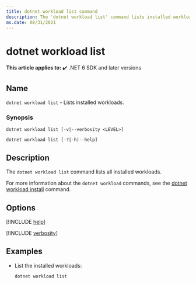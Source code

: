 ```yaml
---
title: dotnet workload list command
description: The 'dotnet workload list' command lists installed workloads.
ms.date: 08/31/2021
---
```

# dotnet workload list

**This article applies to:** ✔️ .NET 6 SDK and later versions

## Name

`dotnet workload list` - Lists installed workloads.

### Synopsis

```dotnetcli
dotnet workload list [-v|--verbosity <LEVEL>]

dotnet workload list [-?|-h|--help]
```

## Description

The `dotnet workload list` command lists all installed workloads.

For more information about the `dotnet workload` commands, see the [dotnet workload install](dotnet-workload-install.md#description) command.

## Options

[!INCLUDE [help](../../../includes/cli-help.md)]

[!INCLUDE [verbosity](../../../includes/cli-verbosity-minimal.md)]

## Examples

- List the installed workloads:

  ```dotnetcli
  dotnet workload list
  ```

